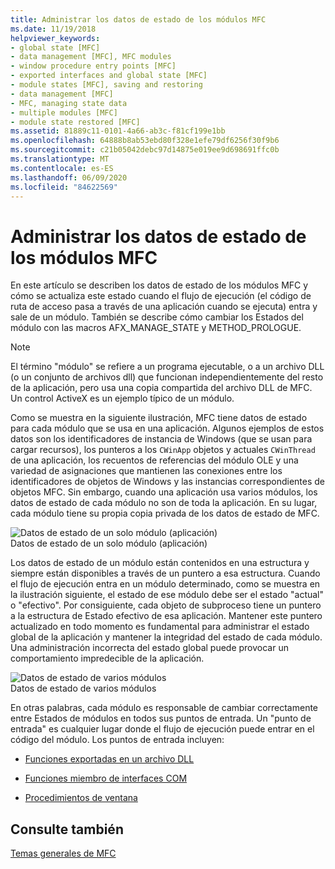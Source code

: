 ```yaml
---
title: Administrar los datos de estado de los módulos MFC
ms.date: 11/19/2018
helpviewer_keywords:
- global state [MFC]
- data management [MFC], MFC modules
- window procedure entry points [MFC]
- exported interfaces and global state [MFC]
- module states [MFC], saving and restoring
- data management [MFC]
- MFC, managing state data
- multiple modules [MFC]
- module state restored [MFC]
ms.assetid: 81889c11-0101-4a66-ab3c-f81cf199e1bb
ms.openlocfilehash: 64888b8ab53ebd80f328e1efe79df6256f30f9b6
ms.sourcegitcommit: c21b05042debc97d14875e019ee9d698691ffc0b
ms.translationtype: MT
ms.contentlocale: es-ES
ms.lasthandoff: 06/09/2020
ms.locfileid: "84622569"
---
```

# <a name="managing-the-state-data-of-mfc-modules"></a>Administrar los datos de estado de los módulos MFC

En este artículo se describen los datos de estado de los módulos MFC y cómo se actualiza este estado cuando el flujo de ejecución (el código de ruta de acceso pasa a través de una aplicación cuando se ejecuta) entra y sale de un módulo. También se describe cómo cambiar los Estados del módulo con las macros AFX_MANAGE_STATE y METHOD_PROLOGUE.

> [!NOTE]
> El término "módulo" se refiere a un programa ejecutable, o a un archivo DLL (o un conjunto de archivos dll) que funcionan independientemente del resto de la aplicación, pero usa una copia compartida del archivo DLL de MFC. Un control ActiveX es un ejemplo típico de un módulo.

Como se muestra en la siguiente ilustración, MFC tiene datos de estado para cada módulo que se usa en una aplicación. Algunos ejemplos de estos datos son los identificadores de instancia de Windows (que se usan para cargar recursos), los punteros a los `CWinApp` objetos y actuales `CWinThread` de una aplicación, los recuentos de referencias del módulo OLE y una variedad de asignaciones que mantienen las conexiones entre los identificadores de objetos de Windows y las instancias correspondientes de objetos MFC. Sin embargo, cuando una aplicación usa varios módulos, los datos de estado de cada módulo no son de toda la aplicación. En su lugar, cada módulo tiene su propia copia privada de los datos de estado de MFC.

![Datos de estado de un solo módulo &#40;aplicación&#41;](../mfc/media/vc387n1.gif "Datos de estado de un solo módulo &#40;aplicación&#41;") <br/>
Datos de estado de un solo módulo (aplicación)

Los datos de estado de un módulo están contenidos en una estructura y siempre están disponibles a través de un puntero a esa estructura. Cuando el flujo de ejecución entra en un módulo determinado, como se muestra en la ilustración siguiente, el estado de ese módulo debe ser el estado "actual" o "efectivo". Por consiguiente, cada objeto de subproceso tiene un puntero a la estructura de Estado efectivo de esa aplicación. Mantener este puntero actualizado en todo momento es fundamental para administrar el estado global de la aplicación y mantener la integridad del estado de cada módulo. Una administración incorrecta del estado global puede provocar un comportamiento impredecible de la aplicación.

![Datos de estado de varios módulos](../mfc/media/vc387n2.gif "Datos de estado de varios módulos") <br/>
Datos de estado de varios módulos

En otras palabras, cada módulo es responsable de cambiar correctamente entre Estados de módulos en todos sus puntos de entrada. Un "punto de entrada" es cualquier lugar donde el flujo de ejecución puede entrar en el código del módulo. Los puntos de entrada incluyen:

- [Funciones exportadas en un archivo DLL](exported-dll-function-entry-points.md)

- [Funciones miembro de interfaces COM](com-interface-entry-points.md)

- [Procedimientos de ventana](window-procedure-entry-points.md)

## <a name="see-also"></a>Consulte también

[Temas generales de MFC](general-mfc-topics.md)
